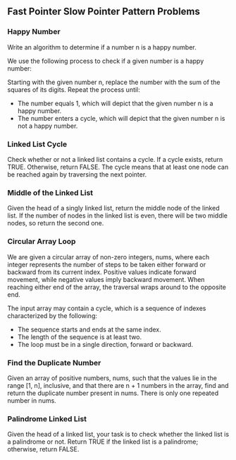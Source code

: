 ## Fast Pointer Slow Pointer Pattern Problems

### Happy Number
Write an algorithm to determine if a number n is a happy number.

We use the following process to check if a given number is a happy number:

Starting with the given number n, replace the number with the sum of the squares of its digits.  Repeat the process until:

- The number equals 1, which will depict that the given number n is a happy number.
- The number enters a cycle, which will depict that the given number n is not a happy number.



### Linked List Cycle
Check whether or not a linked list contains a cycle. If a cycle exists, return TRUE. Otherwise, return FALSE. The cycle means that at least one node can be reached again by traversing the next pointer.



### Middle of the Linked List
Given the head of a singly linked list, return the middle node of the linked list. If the number of nodes in the linked list is even, there will be two middle nodes, so return the second one.



### Circular Array Loop
We are given a circular array of non-zero integers, nums, where each integer represents the number of steps to be taken either forward or backward from its current index. Positive values indicate forward movement, while negative values imply backward movement. When reaching either end of the array, the traversal wraps around to the opposite end.

The input array may contain a cycle, which is a sequence of indexes characterized by the following:

- The sequence starts and ends at the same index.
- The length of the sequence is at least two.
- The loop must be in a single direction, forward or backward.


### Find the Duplicate Number
Given an array of positive numbers, nums, such that the values lie in the range [1, n], inclusive, and that there are n + 1 numbers in the array, find and return the duplicate number present in nums. There is only one repeated number in nums.


### Palindrome Linked List
Given the head of a linked list, your task is to check whether the linked list is a palindrome or not. Return TRUE if the linked list is a palindrome; otherwise, return FALSE.



